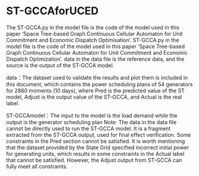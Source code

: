 # ST-GCCAforUCED
The ST-GCCA.py in the model file is the code of the model used in this paper ‘Space Tree-based Graph Continuous Cellular Automaton for Unit Commitment and Economic Dispatch Optimisation’.
ST-GCCA.py in the model file is the code of the model used in this paper ‘Space Tree-based Graph Continuous Cellular Automaton for Unit Commitment and Economic Dispatch Optimization’. data in the data file is the reference data, and the source is the output of the ST-GCCA model.

data：The dataset used to validate the results and plot them is included in this document, which contains the power scheduling plans of 54 generators for 2880 moments (10 days), where Pred is the predicted value of the ST model, Adjust is the output value of the ST-GCCA, and Actual is the real label.

ST-GCCAmodel：The input to the model is the load demand while the output is the generator scheduling plan
Note: The data in the data file cannot be directly used to run the ST-GCCA model. It is a fragment extracted from the ST-GCCA output, used for final effect verification. Some constraints in the Pred section cannot be satisfied. It is worth mentioning that the dataset provided by the State Grid specified incorrect initial power for generating units, which results in some constraints in the Actual label that cannot be satisfied. However, the Adjust output from ST-GCCA can fully meet all constraints.
